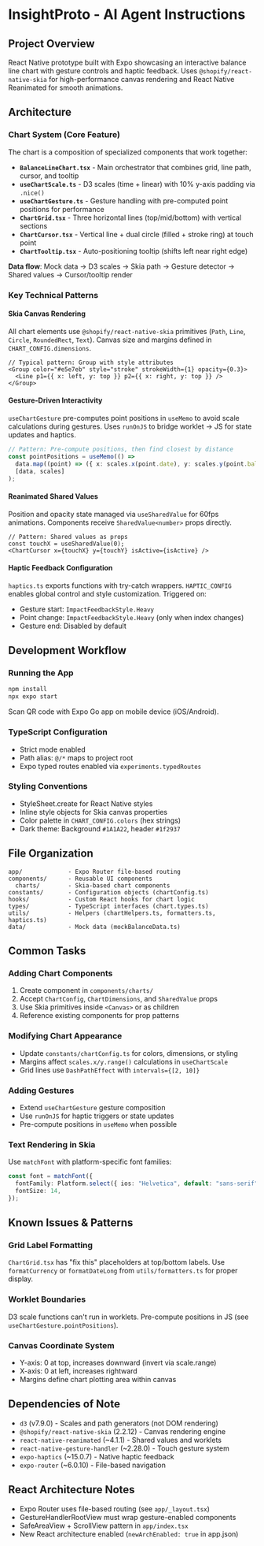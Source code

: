 # InsightProto - AI Agent Instructions

## Project Overview
React Native prototype built with Expo showcasing an interactive balance line chart with gesture controls and haptic feedback. Uses `@shopify/react-native-skia` for high-performance canvas rendering and React Native Reanimated for smooth animations.

## Architecture

### Chart System (Core Feature)
The chart is a composition of specialized components that work together:

- **`BalanceLineChart.tsx`** - Main orchestrator that combines grid, line path, cursor, and tooltip
- **`useChartScale.ts`** - D3 scales (time + linear) with 10% y-axis padding via `.nice()`
- **`useChartGesture.ts`** - Gesture handling with pre-computed point positions for performance
- **`ChartGrid.tsx`** - Three horizontal lines (top/mid/bottom) with vertical sections
- **`ChartCursor.tsx`** - Vertical line + dual circle (filled + stroke ring) at touch point
- **`ChartTooltip.tsx`** - Auto-positioning tooltip (shifts left near right edge)

**Data flow**: Mock data → D3 scales → Skia path → Gesture detector → Shared values → Cursor/tooltip render

### Key Technical Patterns

#### Skia Canvas Rendering
All chart elements use `@shopify/react-native-skia` primitives (`Path`, `Line`, `Circle`, `RoundedRect`, `Text`). Canvas size and margins defined in `CHART_CONFIG.dimensions`.

```tsx
// Typical pattern: Group with style attributes
<Group color="#e5e7eb" style="stroke" strokeWidth={1} opacity={0.3}>
  <Line p1={{ x: left, y: top }} p2={{ x: right, y: top }} />
</Group>
```

#### Gesture-Driven Interactivity
`useChartGesture` pre-computes point positions in `useMemo` to avoid scale calculations during gestures. Uses `runOnJS` to bridge worklet → JS for state updates and haptics.

```typescript
// Pattern: Pre-compute positions, then find closest by distance
const pointPositions = useMemo(() => 
  data.map((point) => ({ x: scales.x(point.date), y: scales.y(point.balance), data: point })),
  [data, scales]
);
```

#### Reanimated Shared Values
Position and opacity state managed via `useSharedValue` for 60fps animations. Components receive `SharedValue<number>` props directly.

```tsx
// Pattern: Shared values as props
const touchX = useSharedValue(0);
<ChartCursor x={touchX} y={touchY} isActive={isActive} />
```

#### Haptic Feedback Configuration
`haptics.ts` exports functions with try-catch wrappers. `HAPTIC_CONFIG` enables global control and style customization. Triggered on:
- Gesture start: `ImpactFeedbackStyle.Heavy`
- Point change: `ImpactFeedbackStyle.Heavy` (only when index changes)
- Gesture end: Disabled by default

## Development Workflow

### Running the App
```bash
npm install
npx expo start
```
Scan QR code with Expo Go app on mobile device (iOS/Android).

### TypeScript Configuration
- Strict mode enabled
- Path alias: `@/*` maps to project root
- Expo typed routes enabled via `experiments.typedRoutes`

### Styling Conventions
- StyleSheet.create for React Native styles
- Inline style objects for Skia canvas properties
- Color palette in `CHART_CONFIG.colors` (hex strings)
- Dark theme: Background `#1A1A22`, header `#1f2937`

## File Organization

```
app/             - Expo Router file-based routing
components/      - Reusable UI components
  charts/        - Skia-based chart components
constants/       - Configuration objects (chartConfig.ts)
hooks/           - Custom React hooks for chart logic
types/           - TypeScript interfaces (chart.types.ts)
utils/           - Helpers (chartHelpers.ts, formatters.ts, haptics.ts)
data/            - Mock data (mockBalanceData.ts)
```

## Common Tasks

### Adding Chart Components
1. Create component in `components/charts/`
2. Accept `ChartConfig`, `ChartDimensions`, and `SharedValue` props
3. Use Skia primitives inside `<Canvas>` or as children
4. Reference existing components for prop patterns

### Modifying Chart Appearance
- Update `constants/chartConfig.ts` for colors, dimensions, or styling
- Margins affect `scales.x/y.range()` calculations in `useChartScale`
- Grid lines use `DashPathEffect` with `intervals={[2, 10]}`

### Adding Gestures
- Extend `useChartGesture` gesture composition
- Use `runOnJS` for haptic triggers or state updates
- Pre-compute positions in `useMemo` when possible

### Text Rendering in Skia
Use `matchFont` with platform-specific font families:
```typescript
const font = matchFont({
  fontFamily: Platform.select({ ios: "Helvetica", default: "sans-serif" }),
  fontSize: 14,
});
```

## Known Issues & Patterns

### Grid Label Formatting
`ChartGrid.tsx` has "fix this" placeholders at top/bottom labels. Use `formatCurrency` or `formatDateLong` from `utils/formatters.ts` for proper display.

### Worklet Boundaries
D3 scale functions can't run in worklets. Pre-compute positions in JS (see `useChartGesture.pointPositions`).

### Canvas Coordinate System
- Y-axis: 0 at top, increases downward (invert via scale.range)
- X-axis: 0 at left, increases rightward
- Margins define chart plotting area within canvas

## Dependencies of Note

- `d3` (v7.9.0) - Scales and path generators (not DOM rendering)
- `@shopify/react-native-skia` (2.2.12) - Canvas rendering engine
- `react-native-reanimated` (~4.1.1) - Shared values and worklets
- `react-native-gesture-handler` (~2.28.0) - Touch gesture system
- `expo-haptics` (~15.0.7) - Native haptic feedback
- `expo-router` (~6.0.10) - File-based navigation

## React Architecture Notes

- Expo Router uses file-based routing (see `app/_layout.tsx`)
- GestureHandlerRootView must wrap gesture-enabled components
- SafeAreaView + ScrollView pattern in `app/index.tsx`
- New React architecture enabled (`newArchEnabled: true` in app.json)
